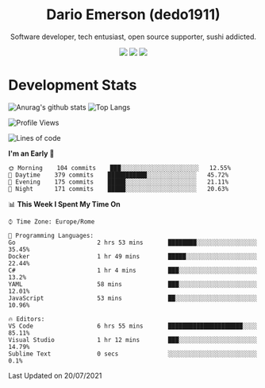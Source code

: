 <div align="center">
  
# Dario Emerson (dedo1911)
Software developer, tech entusiast, open source supporter, sushi addicted.

[![](https://img.shields.io/badge/-Linkedin-informational?style=for-the-badge&logo=linkedin&logoColor=white&color=2867B2)](http://linkedin.com/in/dedo1911)
[![](https://img.shields.io/badge/-Telegram-informational?style=for-the-badge&logo=telegram&logoColor=white&color=0088cc)](https://t.me/dedo1911)
[![](https://img.shields.io/badge/-Facebook-informational?style=for-the-badge&logo=facebook&logoColor=white&color=3b5998)](https://fb.com/dedo1911)

</div>

# Development Stats

![Anurag's github stats](https://github-readme-stats.vercel.app/api?username=dedo1911&count_private=true&show_icons=true&theme=chartreuse-dark)
![Top Langs](https://github-readme-stats.vercel.app/api/top-langs/?username=dedo1911&theme=chartreuse-dark&layout=compact)

<!--START_SECTION:waka-->
![Profile Views](http://img.shields.io/badge/Profile%20Views-17-blue)

![Lines of code](https://img.shields.io/badge/From%20Hello%20World%20I%27ve%20Written-64950%20lines%20of%20code-blue)

**I'm an Early 🐤** 

```text
🌞 Morning    104 commits    ███░░░░░░░░░░░░░░░░░░░░░░   12.55% 
🌆 Daytime    379 commits    ███████████░░░░░░░░░░░░░░   45.72% 
🌃 Evening    175 commits    █████░░░░░░░░░░░░░░░░░░░░   21.11% 
🌙 Night      171 commits    █████░░░░░░░░░░░░░░░░░░░░   20.63%

```


📊 **This Week I Spent My Time On** 

```text
⌚︎ Time Zone: Europe/Rome

💬 Programming Languages: 
Go                       2 hrs 53 mins       ████████░░░░░░░░░░░░░░░░░   35.45% 
Docker                   1 hr 49 mins        █████░░░░░░░░░░░░░░░░░░░░   22.44% 
C#                       1 hr 4 mins         ███░░░░░░░░░░░░░░░░░░░░░░   13.2% 
YAML                     58 mins             ███░░░░░░░░░░░░░░░░░░░░░░   12.01% 
JavaScript               53 mins             ██░░░░░░░░░░░░░░░░░░░░░░░   10.96%

🔥 Editors: 
VS Code                  6 hrs 55 mins       █████████████████████░░░░   85.11% 
Visual Studio            1 hr 12 mins        ███░░░░░░░░░░░░░░░░░░░░░░   14.79% 
Sublime Text             0 secs              ░░░░░░░░░░░░░░░░░░░░░░░░░   0.1%

```


 Last Updated on 20/07/2021
<!--END_SECTION:waka-->

<!--
**dedo1911/dedo1911** is a ✨ _special_ ✨ repository because its `README.md` (this file) appears on your GitHub profile.

Here are some ideas to get you started:

- 🔭 I’m currently working on ...
- 🌱 I’m currently learning ...
- 👯 I’m looking to collaborate on ...
- 🤔 I’m looking for help with ...
- 💬 Ask me about ...
- 📫 How to reach me: ...
- 😄 Pronouns: ...
- ⚡ Fun fact: ...
-->
